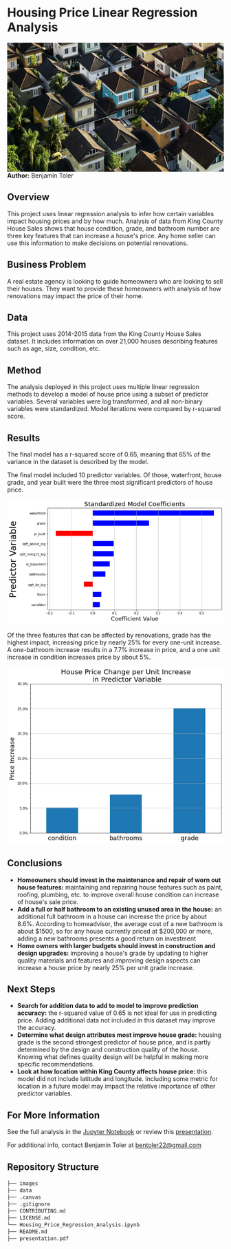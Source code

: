 # Housing Price Linear Regression Analysis
<img src="./images/housing.jpg" alt="Drawing" style="width: 900px;height:300px;float: left;"/>

**Author:** Benjamin Toler

## Overview
This project uses linear regression analysis to infer how certain variables impact housing prices and by how much. Analysis of data from King County House Sales shows that house condition, grade, and bathroom number are three key features that can increase a house's price. Any home seller can use this information to make decisions on potential renovations.

## Business Problem
A real estate agency is looking to guide homeowners who are looking to sell their houses. They want to provide these homeowners with analysis of how renovations may impact the price of their home.

## Data
This project uses 2014-2015 data from the King County House Sales dataset. It includes information on over 21,000 houses describing features such as age, size, condition, etc.

## Method
The analysis deployed in this project uses multiple linear regression methods to develop a model of house price using a subset of predictor variables. Several variables were log transformed, and all non-binary variables were standardized. Model iterations were compared by r-squared score.

## Results
The final model has a r-squared score of 0.65, meaning that 65% of the variance in the dataset is described by the model.

The final model included 10 predictor variables. Of those, waterfront, house grade, and year built were the three most significant predictors of house price.

![standardized_model_coefficients](./images/standardized_model_coefficients.png)

Of the three features that can be affected by renovations, grade has the highest impact, increasing price by nearly 25% for every one-unit increase. A one-bathroom increase results in a 7.7% increase in price, and a one unit increase in condition increases price by about 5%.

![renovation_coefficients](./images/renovation_coefficients.png)

## Conclusions
- **Homeowners should invest in the maintenance and repair of worn out house features:** maintaining and repairing house features such as paint, roofing, plumbing, etc. to improve overall house condition can increase of house's sale price.
- **Add a full or half bathroom to an existing unused area in the house:** an additional full bathroom in a house can increase the price by about 8.6%. According to homeadvisor, the average cost of a new bathroom is about $1500, so for any house currently priced at $200,000 or more, adding a new bathrooms presents a good return on investment
- **Home owners with larger budgets should invest in construction and design upgrades:** improving a house's grade by updating to higher quality materials and features and improving design aspects can increase a house price by nearly 25% per unit grade increase.

## Next Steps
- **Search for addition data to add to model to improve prediction accuracy:** the r-squared value of 0.65 is not ideal for use in predicting price. Adding additional data not included in this dataset may improve the accuracy.
- **Determine what design attributes most improve house grade:** housing grade is the second strongest predictor of house price, and is partly determined by the design and construction quality of the house. Knowing what defines quality design will be helpful in making more specific recommendations.
- **Look at how location within King County affects house price:** this model did not include latitude and longitude. Including some metric for location in a future model may impact the relative importance of other predictor variables.

## For More Information

See the full analysis in the [Jupyter Notebook](./Housing_Renovation_Analysis.ipynb) or review this [presentation](./presentation.pdf).

For additional info, contact Benjamin Toler at [bentoler22@gmail.com](mailto:alison.bentoler22@gmail.com)


## Repository Structure

```
├── images
├── data
├── .canvas
├── .gitignore
├── CONTRIBUTING.md
├── LICENSE.md
└── Housing_Price_Regression_Analysis.ipynb
├── README.md
├── presentation.pdf
```
